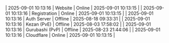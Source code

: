 | 2025-09-01 10:13:16 | Website | Online | 2025-09-01 10:13:15 |
| 2025-09-01 10:13:16 | Registration | Online | 2025-09-01 10:13:15 |
| 2025-09-01 10:13:16 | Auth Server | Offline | 2025-08-18 09:33:31 |
| 2025-09-01 10:13:16 | Kezan (PvE) | Offline | 2025-08-03 17:58:02 |
| 2025-09-01 10:13:16 | Gurubashi (PvP) | Offline | 2025-08-23 21:44:06 |
| 2025-09-01 10:13:16 | Cloudflare | Online | 2025-09-01 10:13:15 |
